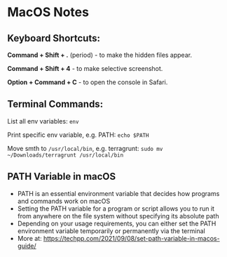 # MacOS Notes

## Keyboard Shortcuts:

**Command + Shift + .** (period) - to make the hidden files appear.

**Command + Shift + 4** - to make selective screenshot.

**Option + Command + C** - to open the console in Safari.

## Terminal Commands:

List all env variables: `env`

Print specific env variable, e.g. PATH: `echo $PATH`

Move smth to `/usr/local/bin`, e.g. terragrunt: `sudo mv ~/Downloads/terragrunt /usr/local/bin`

## PATH Variable in macOS

- PATH is an essential environment variable that decides how programs and commands work on macOS
- Setting the PATH variable for a program or script allows you to run it from anywhere on the file system without specifying its absolute path
- Depending on your usage requirements, you can either set the PATH environment variable temporarily or permanently via the terminal
- More at: https://techpp.com/2021/09/08/set-path-variable-in-macos-guide/
